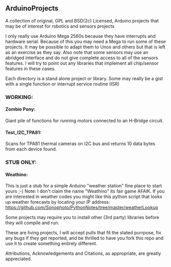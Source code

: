 ## ArduinoProjects
A collection of original, GPL and BSD(2c) Licensed, Arduino projects that may be of interest for robotics and sensors projects

I only really use Arduino Mega 2560s because they have interrupts and hardware serial. Because of this you may need a Mega to run some of these projects. It may be possible to adapt them to Unos and others but that is left as an exercise as they say. Also note that some sensors may use an abridged interface and do not give complete access to all of the sensors features. I will try to point out any libraries that implement all chip/sensor features in these cases.

Each directory is a stand alone project or library. Some may really be a gist with a single function or interrupt service routine (ISR)

### WORKING:
#### Zombie Pony:
Giant pile of functions for running motors connected to an H-Bridge circuit.
#### Test_I2C_TPA81:
Scans for TPA81 thermal cameras on I2C bus and returns 10 data bytes from each device found.
### STUB ONLY:
#### Weathino:
This is just a stub for a simple Arduino "weather station" fine place to start yours ;-) Note: I don't claim the name "Weathino" its fair game AFAIK. If you are interested in weather codes you might like this python script that looks up weather forecasts by locating your IP address: https://github.com/Sonophoto/PythonNotes/tree/master/weatherLookup

Some projects may require you to install other (3rd party) libraries before they will compile and run.

These are living projects, I will accept pulls that fit the stated purrpose, fix any bugs if they get reported, and be thrilled to have you fork this repo and use it to create something entirely different.

Attributions, Acknowledgements and Citations, as appropriate, are greatly appreciated.
